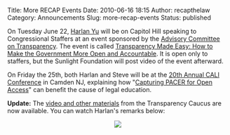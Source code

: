 Title: More RECAP Events
Date: 2010-06-16 18:15
Author: recapthelaw
Category: Announcements
Slug: more-recap-events
Status: published

On Tuesday June 22, [Harlan
Yu](http://www.freedom-to-tinker.com/blog/harlanyu) will be on Capitol
Hill speaking to Congressional Staffers at an event sponsored by the
[Advisory Committee on Transparency](http://transparencycaucus.org/).
The event is called [Transparency Made Easy: How to Make the Government
More Open and
Accountable](http://blog.sunlightfoundation.com/2010/06/16/transparency-made-easy-how-to-make-the-government-more-open-and-accountable/).
It is open only to staffers, but the Sunlight Foundation will post video
of the event afterward.

On Friday the 25th, both Harlan and Steve will be at the [20th Annual
CALI Conference](http://conference.cali.org/) in Camden NJ, explaining
how "[Capturing PACER for Open
Access](http://conference.cali.org/sessions/1127)" can benefit the cause
of legal education.

**Update:** The [video and other
materials](http://www.theopenhouseproject.com/2010/06/24/video-from-transparency-made-easy-presentations/)
from the Transparency Caucus are now available. You can watch Harlan's
remarks below:

<div align="center">

[![]({filename}/images/recap/Harlan_Yu-Transparency_Advisory_Committee.png)](http://recap.s3.amazonaws.com/Harlan_Yu-Transparency_Advisory_Committee.mp4)

</div>

